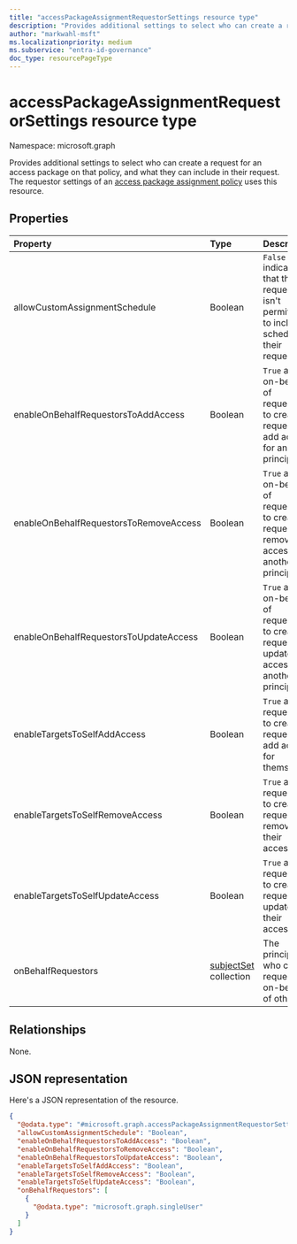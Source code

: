 ```yaml
---
title: "accessPackageAssignmentRequestorSettings resource type"
description: "Provides additional settings to select who can create a request for an access package on that policy, and what they can include in their request."
author: "markwahl-msft"
ms.localizationpriority: medium
ms.subservice: "entra-id-governance"
doc_type: resourcePageType
---
```

# accessPackageAssignmentRequestorSettings resource type

Namespace: microsoft.graph

Provides additional settings to select who can create a request for an access package on that policy, and what they can include in their request. The requestor settings of an [access package assignment policy](accesspackageassignmentpolicy.md) uses this resource.

## Properties
|Property|Type|Description|
|:---|:---|:---|
|allowCustomAssignmentSchedule|Boolean|`False` indicates that the requestor isn't permitted to include a schedule in their request.|
|enableOnBehalfRequestorsToAddAccess|Boolean|`True` allows on-behalf-of requestors to create a request to add access for another principal.|
|enableOnBehalfRequestorsToRemoveAccess|Boolean|`True` allows on-behalf-of requestors to create a request to remove access for another principal.|
|enableOnBehalfRequestorsToUpdateAccess|Boolean|`True` allows on-behalf-of requestors to create a request to update access for another principal.|
|enableTargetsToSelfAddAccess|Boolean|`True` allows requestors to create a request to add access for themselves.|
|enableTargetsToSelfRemoveAccess|Boolean|`True` allows requestors to create a request to remove their access.|
|enableTargetsToSelfUpdateAccess|Boolean|`True` allows requestors to create a request to update their access.|
|onBehalfRequestors|[subjectSet](../resources/subjectset.md) collection|The principals who can request on-behalf-of others.|

## Relationships
None.
## JSON representation
Here's a JSON representation of the resource.
<!-- {
  "blockType": "resource",
  "@odata.type": "microsoft.graph.accessPackageAssignmentRequestorSettings"
}
-->
``` json
{
  "@odata.type": "#microsoft.graph.accessPackageAssignmentRequestorSettings",
  "allowCustomAssignmentSchedule": "Boolean",
  "enableOnBehalfRequestorsToAddAccess": "Boolean",
  "enableOnBehalfRequestorsToRemoveAccess": "Boolean",
  "enableOnBehalfRequestorsToUpdateAccess": "Boolean",
  "enableTargetsToSelfAddAccess": "Boolean",
  "enableTargetsToSelfRemoveAccess": "Boolean",
  "enableTargetsToSelfUpdateAccess": "Boolean",
  "onBehalfRequestors": [
    {
      "@odata.type": "microsoft.graph.singleUser"
    }
  ]
}
```


